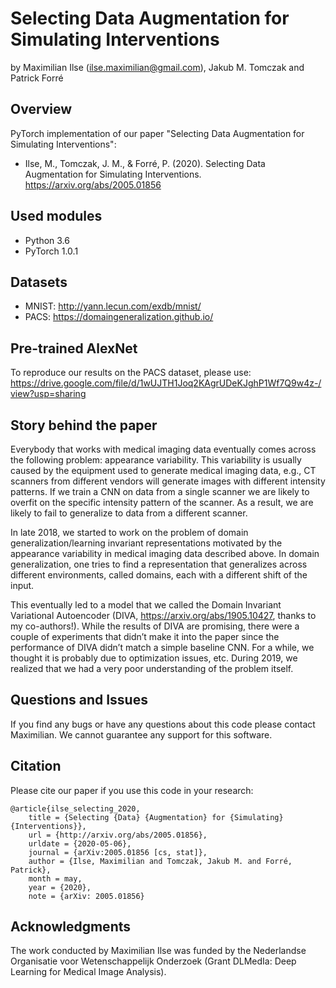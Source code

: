Selecting Data Augmentation for Simulating Interventions
================================================
by Maximilian Ilse (<ilse.maximilian@gmail.com>), Jakub M. Tomczak and Patrick Forré

Overview
--------
PyTorch implementation of our paper "Selecting Data Augmentation for Simulating Interventions":
* Ilse, M., Tomczak, J. M., & Forré, P. (2020). Selecting Data Augmentation for Simulating Interventions. https://arxiv.org/abs/2005.01856

Used modules
------------
- Python 3.6
- PyTorch 1.0.1

Datasets
--------
- MNIST: http://yann.lecun.com/exdb/mnist/
- PACS: https://domaingeneralization.github.io/

Pre-trained AlexNet
-------------------
To reproduce our results on the PACS dataset, please use: https://drive.google.com/file/d/1wUJTH1Joq2KAgrUDeKJghP1Wf7Q9w4z-/view?usp=sharing

Story behind the paper
----------------------
Everybody that works with medical imaging data eventually comes across the following problem: appearance variability. This variability is usually caused by the equipment used to generate medical imaging data, e.g., CT scanners from different vendors will generate images with different intensity patterns. If we train a CNN on data from a single scanner we are likely to overfit on the specific intensity pattern of the scanner. As a result, we are likely to fail to generalize to data from a different scanner.

In late 2018, we started to work on the problem of domain generalization/learning invariant representations motivated by the appearance variability in medical imaging data described above. In domain generalization, one tries to find a representation that generalizes across different environments, called domains, each with a different shift of the input.

This eventually led to a model that we called the Domain Invariant Variational Autoencoder (DIVA, https://arxiv.org/abs/1905.10427, thanks to my co-authors!). While the results of DIVA are promising, there were a couple of experiments that didn’t make it into the paper since the performance of DIVA didn’t match a simple baseline CNN. For a while, we thought it is probably due to optimization issues, etc. During 2019, we realized that we had a very poor understanding of the problem itself.

Questions and Issues
--------------------

If you find any bugs or have any questions about this code please contact Maximilian. We cannot guarantee any support for this software.


Citation
--------------------

Please cite our paper if you use this code in your research:
```
@article{ilse_selecting_2020,
	title = {Selecting {Data} {Augmentation} for {Simulating} {Interventions}},
	url = {http://arxiv.org/abs/2005.01856},
	urldate = {2020-05-06},
	journal = {arXiv:2005.01856 [cs, stat]},
	author = {Ilse, Maximilian and Tomczak, Jakub M. and Forré, Patrick},
	month = may,
	year = {2020},
	note = {arXiv: 2005.01856}
```

Acknowledgments
--------------------

The work conducted by Maximilian Ilse was funded by the Nederlandse Organisatie voor Wetenschappelijk Onderzoek (Grant DLMedIa: Deep Learning for Medical Image Analysis).
